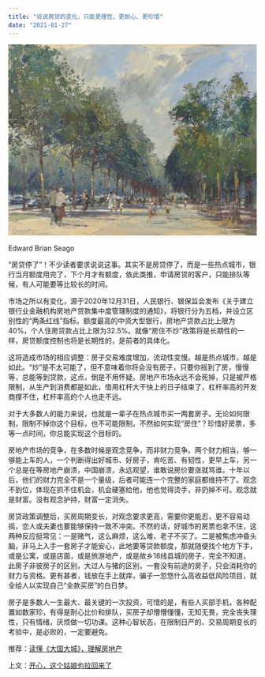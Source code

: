 ```yaml
---
title: "说说房贷的变化，只能更理性、更耐心、更珍惜"
date: "2021-01-27"
---
```


![连岳文章](images/连岳文章picture-30.jpg)

Edward Brian Seago

  

“房贷停了”！不少读者要求说说这事。其实不是房贷停了，而是一些热点城市，银行当月额度用完了，下个月才有额度，依此类推，申请房贷的客户，只能排队等候，有人可能要等比较长的时间。

  

市场之所以有变化，源于2020年12月31日，人民银行、银保监会发布《关于建立银行业金融机构房地产贷款集中度管理制度的通知》，将银行分为五档，并设立区别性的“两条红线”指标。额度最高的中资大型银行，房地产贷款占比上限为40%，个人住房贷款占比上限为32.5%。就像“房住不炒”政策将是长期性的一样，房贷额度控制也将是长期性的，是前者的具体化。

  

这将造成市场的相应调整：房子交易难度增加，流动性变慢。越是热点城市，越是如此。“炒”是不太可能了，但不意味着你将会没有房子，只要你摇到了房，慢慢等，总能等到贷款，这点，倒是不用怀疑。房地产市场永远不会死掉，只是被严格限制，从生产到消费都是如此，借用杠杆大干快上的日子结束了，杠杆率高的开发商撑不住，杠杆率高的个人也走不远。

  

对于大多数人的能力来说，也就是一辈子在热点城市买一两套房子。无论如何限制，限制不掉你这个目标，也不可能限制，不然如何实现“房住”？珍惜好房票，多等一点时间，你总能实现这个目标的。

  

房地产市场的竞争，在多数时候是观念竞争，而非财力竞争。两个财力相当，够一够能上车的人，一个判断得出好城市、好房子，肯吃苦、有韧性，更早上车，另一个总是在等房地产崩溃，中国崩溃，永远观望，谁敢说房价要涨就骂谁。十年以后，他们的财力完全不是一个量级，后者可能连一个完整的家庭都维持不了。观念不到位，体现在抓不住机会，机会硬塞给他，他也觉得烫手，非扔掉不可。观念就是财富。没有观念护持，财富一定消失。

  

房贷政策调整后，买房周期变长，对观念要求更高，需要你更能忍，更不容易动摇，恋人或夫妻也要能够保持一致不冲突。不然的话，好城市的房票也拿不住，这两种反应挺常见：一是赌气，这么麻烦，这么难，老子不买了。二是被焦虑冲昏头脑，非马上入手一套房子才能安心，此地要等贷款额度，那就随便找个地方下手，或是公寓，或是店面，或是旅游地产，或是故乡18线县城的房子，完全不知道，此房子非彼房子的区别，大过人与猪的区别，一套没有前途的房子，只会消耗你的财力与资格。更有甚者，钱放在手上就痒，骗子一忽悠什么高收益低风险项目，就全给人以实现自己“全款买房”的白日梦。

  

房子是多数人一生最大、最关键的一次投资，可惜的是，有些人买部手机，各种配置如数家珍，有得是耐心比价和排队，买房子却懵懵懂懂，无知无畏，完全丧失理性，只有情绪，厌烦做一切功课。这种心智状态，在限制日严的、交易周期变长的考验中，是必败的，一定要避免。

  

推荐：[读懂《大国大城》，理解房地产](http://mp.weixin.qq.com/s?__biz=MjM5NDU0Mjk2MQ==&mid=2651638759&idx=2&sn=a99512bbfe2e2b2c774733447b783231&chksm=bd7e4ff98a09c6ef800baecc789610e65d5d839baebe52da7e92e74eb2859ea73403ee471bbf&scene=21#wechat_redirect)  

上文：[开心，这个姑娘也拉回来了](http://mp.weixin.qq.com/s?__biz=MjM5NDU0Mjk2MQ==&mid=2651676208&idx=1&sn=65ca07823f9709aea88247e1c39f6efb&chksm=bd7fda2e8a08533873a4d0b3d9220a1c66195f96630737018e496a42b17da85b3cacb9af7dc0&scene=21#wechat_redirect)
